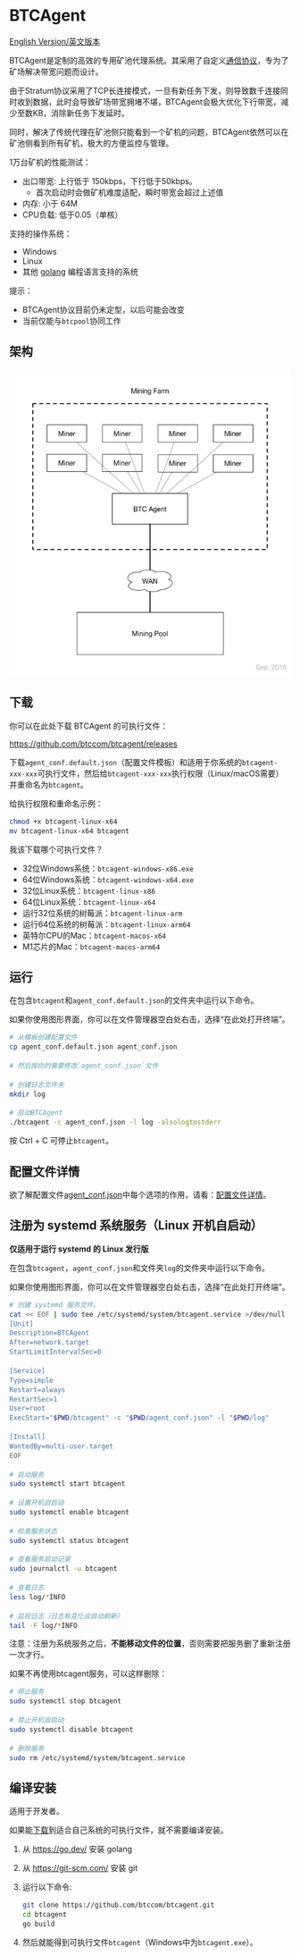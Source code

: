 # BTCAgent

[English Version/英文版本](README.md)

BTCAgent是定制的高效的专用矿池代理系统。其采用了自定义[通信协议](https://github.com/btccom/btcpool/blob/master/docs/AGENT.md)，专为了矿场解决带宽问题而设计。

由于Stratum协议采用了TCP长连接模式，一旦有新任务下发，则导致数千连接同时收到数据，此时会导致矿场带宽拥堵不堪，BTCAgent会极大优化下行带宽，减少至数KB，消除新任务下发延时。

同时，解决了传统代理在矿池侧只能看到一个矿机的问题，BTCAgent依然可以在矿池侧看到所有矿机，极大的方便监控与管理。

1万台矿机的性能测试：

* 出口带宽: 上行低于 150kbps，下行低于50kbps。
  * 首次启动时会做矿机难度适配，瞬时带宽会超过上述值
* 内存: 小于 64M
* CPU负载: 低于0.05（单核）

支持的操作系统：
* Windows
* Linux
* 其他 [golang](https://go.dev/) 编程语言支持的系统

提示：

* BTCAgent协议目前仍未定型，以后可能会改变
* 当前仅能与`btcpool`协同工作

## 架构

![架构图](docs/architecture.png)

## 下载

你可以在此处下载 BTCAgent 的可执行文件：

https://github.com/btccom/btcagent/releases

下载`agent_conf.default.json`（配置文件模板）和适用于你系统的`btcagent-xxx-xxx`可执行文件，然后给`btcagent-xxx-xxx`执行权限（Linux/macOS需要）并重命名为`btcagent`。

给执行权限和重命名示例：
```bash
chmod +x btcagent-linux-x64
mv btcagent-linux-x64 btcagent
```

我该下载哪个可执行文件？
* 32位Windows系统：`btcagent-windows-x86.exe`
* 64位Windows系统：`btcagent-windows-x64.exe`
* 32位Linux系统：`btcagent-linux-x86`
* 64位Linux系统：`btcagent-linux-x64`
* 运行32位系统的树莓派：`btcagent-linux-arm`
* 运行64位系统的树莓派：`btcagent-linux-arm64`
* 英特尔CPU的Mac：`btcagent-macos-x64`
* M1芯片的Mac：`btcagent-macos-arm64`

## 运行

在包含`btcagent`和`agent_conf.default.json`的文件夹中运行以下命令。

如果你使用图形界面，你可以在文件管理器空白处右击，选择“在此处打开终端”。

```bash
# 从模板创建配置文件
cp agent_conf.default.json agent_conf.json

# 然后按你的需要修改`agent_conf.json`文件

# 创建日志文件夹
mkdir log

# 启动BTCAgent
./btcagent -c agent_conf.json -l log -alsologtostderr
```

按 Ctrl + C 可停止`btcagent`。

## 配置文件详情

欲了解配置文件[agent_conf.json](agent_conf.default.json)中每个选项的作用，请看：[配置文件详情](docs/ConfigFileDetails-zhCN.md)。

## 注册为 systemd 系统服务（Linux 开机自启动）

**仅适用于运行 systemd 的 Linux 发行版**

在包含`btcagent`，`agent_conf.json`和文件夹`log`的文件夹中运行以下命令。

如果你使用图形界面，你可以在文件管理器空白处右击，选择“在此处打开终端”。

```bash
# 创建 systemd 服务文件。
cat << EOF | sudo tee /etc/systemd/system/btcagent.service >/dev/null
[Unit]
Description=BTCAgent
After=network.target
StartLimitIntervalSec=0

[Service]
Type=simple
Restart=always
RestartSec=1
User=root
ExecStart="$PWD/btcagent" -c "$PWD/agent_conf.json" -l "$PWD/log"

[Install]
WantedBy=multi-user.target
EOF

# 启动服务
sudo systemctl start btcagent

# 设置开机自启动
sudo systemctl enable btcagent

# 检查服务状态
sudo systemctl status btcagent

# 查看服务启动记录
sudo journalctl -u btcagent

# 查看日志
less log/*INFO

# 监视日志（日志有变化会自动刷新）
tail -F log/*INFO
```

注意：注册为系统服务之后，**不能移动文件的位置**，否则需要把服务删了重新注册一次才行。

如果不再使用btcagent服务，可以这样删除：

```bash
# 停止服务
sudo systemctl stop btcagent

# 禁止开机自启动
sudo systemctl disable btcagent

# 删除服务
sudo rm /etc/systemd/system/btcagent.service
```

## 编译安装

适用于开发者。

如果能[下载](https://github.com/btccom/btcagent/releases)到适合自己系统的可执行文件，就不需要编译安装。

1. 从 https://go.dev/ 安装 golang

2. 从 https://git-scm.com/ 安装 git

3. 运行以下命令:
   ```bash
   git clone https://github.com/btccom/btcagent.git
   cd btcagent
   go build
   ```

4. 然后就能得到可执行文件`btcagent`（Windows中为`btcagent.exe`）。
